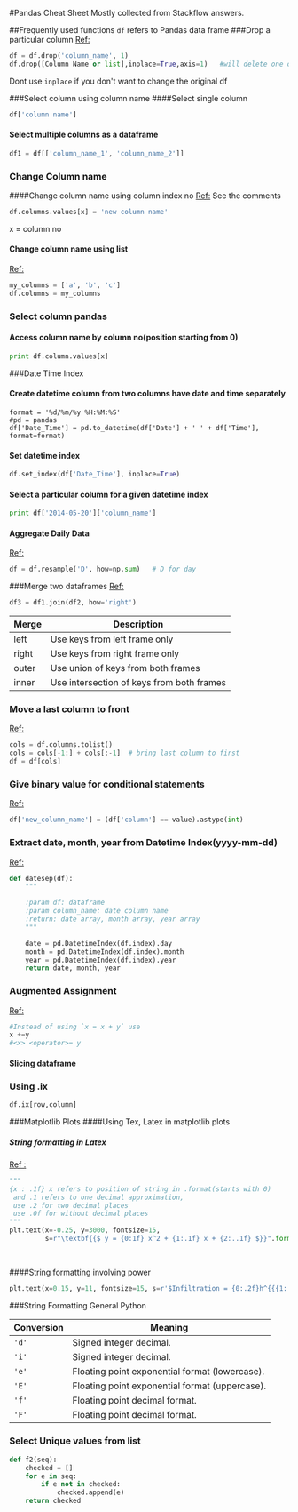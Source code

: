 #Pandas Cheat Sheet
Mostly collected from Stackflow answers.

##Frequently used functions
`df` refers to Pandas data frame
###Drop a particular column
[Ref:](http://stackoverflow.com/a/18145399/2632856)
```python
df = df.drop('column_name', 1)
df.drop([Column Name or list],inplace=True,axis=1)   #will delete one or more columns inplace.
```
Dont use `inplace` if you don't want to change the original df

###Select column using column name
####Select single column
```python
df['column name']
```
#### Select multiple columns as a dataframe
```python
df1 = df[['column_name_1', 'column_name_2']]
```
### Change Column name
####Change column name using column index no
[Ref:](http://stackoverflow.com/a/11346337/2632856) See the comments
```python
df.columns.values[x] = 'new column name'
```
x = column no
#### Change column name using list
[Ref: ](http://stackoverflow.com/a/17018994/2632856)
```python
my_columns = ['a', 'b', 'c']
df.columns = my_columns
```
### Select column pandas
#### Access column name by column no(position starting from 0)
```python
print df.column.values[x]
```
###Date Time Index
#### Create datetime column from two columns have date and time separately
```pyton
format = '%d/%m/%y %H:%M:%S'
#pd = pandas
df['Date_Time'] = pd.to_datetime(df['Date'] + ' ' + df['Time'], format=format)
```
#### Set datetime index
```python
df.set_index(df['Date_Time'], inplace=True)
```
#### Select a particular column for a given datetime index
```python
print df['2014-05-20']['column_name']
```
#### Aggregate Daily Data
[Ref:](http://stackoverflow.com/questions/17001389/pandas-resample-documentation)
```python
df = df.resample('D', how=np.sum)   # D for day
```

###Merge two dataframes
[Ref:](http://pandas.pydata.org/pandas-docs/stable/merging.html#brief-primer-on-merge-methods-relational-algebra)
```python
df3 = df1.join(df2, how='right')
```
 Merge| Description
 ----- |-----
|left |		Use keys from left frame only|
|right|	 	Use keys from right frame only|
|outer|		Use union of keys from both frames|
|inner|	 	Use intersection of keys from both frames|

### Move a last column to front
[Ref:](http://stackoverflow.com/a/13148611/2632856)
```python
cols = df.columns.tolist()
cols = cols[-1:] + cols[:-1]  # bring last column to first
df = df[cols]
```

### Give binary value for conditional statements
[Ref:](http://stackoverflow.com/a/18473330/2632856)
```python
df['new_column_name'] = (df['column'] == value).astype(int)
```

### Extract date, month, year from Datetime Index(yyyy-mm-dd)
[Ref:](http://stackoverflow.com/a/21954923/2632856)
```python
def datesep(df):
    """

    :param df: dataframe
    :param column_name: date column name
    :return: date array, month array, year array
    """

    date = pd.DatetimeIndex(df.index).day
    month = pd.DatetimeIndex(df.index).month
    year = pd.DatetimeIndex(df.index).year
    return date, month, year
```    
### Augmented Assignment
[Ref:](http://legacy.python.org/dev/peps/pep-0203/)

```python
#Instead of using `x = x + y` use
x +=y
#<x> <operator>= y
```
#### Slicing dataframe
### Using .ix
```python
df.ix[row,column]
```
###Matplotlib Plots
####Using Tex, Latex in matplotlib plots
##### String formatting in Latex
[Ref :](http://mkaz.com/2012/10/10/python-string-format/)
```python
"""
{x : .1f} x refers to position of string in .format(starts with 0)
 and .1 refers to one decimal approximation, 
 use .2 for two decimal places
 use .0f for without decimal places
"""
plt.text(x=-0.25, y=3000, fontsize=15, 
         s=r"\textbf{{$ y = {0:1f} x^2 + {1:.1f} x + {2:..1f} $}}".format(coeff_stage_area_cal[0],
                                                                       coeff_stage_area_cal[1],
                                                                       coeff_stage_area_cal[2]))
```
####String formatting involving power
```python
plt.text(x=0.15, y=11, fontsize=15, s=r'$Infiltration = {0:.2f}h^{{{1:.2f}}}$'.format(popt[0], popt[1]))
```
###String Formatting General Python

| Conversion | Meaning                                             
|------------|--------------- 
| ``'d'``    | Signed integer decimal.          
| ``'i'``    | Signed integer decimal.                             
| ``'e'``    | Floating point exponential format (lowercase).  
| ``'E'``    | Floating point exponential format (uppercase).  
| ``'f'``    | Floating point decimal format.
| ``'F'``    | Floating point decimal format.   

### Select Unique values from list
```python
def f2(seq):
    checked = []
    for e in seq:
        if e not in checked:
            checked.append(e)
    return checked
```

